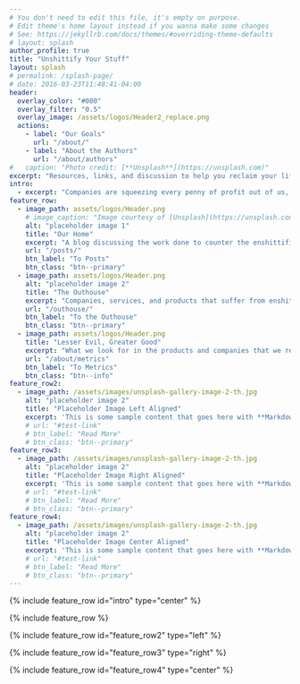 ```yaml
---
# You don't need to edit this file, it's empty on purpose.
# Edit theme's home layout instead if you wanna make some changes
# See: https://jekyllrb.com/docs/themes/#overriding-theme-defaults
# layout: splash
author_profile: true
title: "Unshittify Your Stuff"
layout: splash
# permalink: /splash-page/
# date: 2016-03-23T11:48:41-04:00
header:
  overlay_color: "#000"
  overlay_filter: "0.5"
  overlay_image: /assets/logos/Header2_replace.png
  actions:
    - label: "Our Goals"
      url: "/about/"
    - label: "About the Authors"
      url: "/about/authors"
#   caption: "Photo credit: [**Unsplash**](https://unsplash.com)"
excerpt: "Resources, links, and discussion to help you reclaim your life from enshittification."
intro:
  - excerpt: "Companies are squeezing every penny of profit out of us, at the expense of our convenience, privacy, and control. \n \n We don't have to let them."
feature_row:
  - image_path: assets/logos/Header.png
    # image_caption: "Image courtesy of [Unsplash](https://unsplash.com/)"
    alt: "placeholder image 1"
    title: "Our Home"
    excerpt: "A blog discussing the work done to counter the enshittification in our home."
    url: "/posts/"
    btn_label: "To Posts"
    btn_class: "btn--primary"
  - image_path: assets/logos/Header.png
    alt: "placeholder image 2"
    title: "The Outhouse"
    excerpt: "Companies, services, and products that suffer from enshittification or regressive social policies - and what we suggest you use instead."
    url: "/outhouse/"
    btn_label: "To the Outhouse"
    btn_class: "btn--primary"
  - image_path: assets/logos/Header.png
    title: "Lesser Evil, Greater Good"
    excerpt: "What we look for in the products and companies that we recommend."
    url: "/about/metrics"
    btn_label: "To Metrics"
    btn_class: "btn--info"
feature_row2:
  - image_path: /assets/images/unsplash-gallery-image-2-th.jpg
    alt: "placeholder image 2"
    title: "Placeholder Image Left Aligned"
    excerpt: 'This is some sample content that goes here with **Markdown** formatting. Left aligned with `type="left"`'
    # url: "#test-link"
    # btn_label: "Read More"
    # btn_class: "btn--primary"
feature_row3:
  - image_path: /assets/images/unsplash-gallery-image-2-th.jpg
    alt: "placeholder image 2"
    title: "Placeholder Image Right Aligned"
    excerpt: 'This is some sample content that goes here with **Markdown** formatting. Right aligned with `type="right"`'
    # url: "#test-link"
    # btn_label: "Read More"
    # btn_class: "btn--primary"
feature_row4:
  - image_path: /assets/images/unsplash-gallery-image-2-th.jpg
    alt: "placeholder image 2"
    title: "Placeholder Image Center Aligned"
    excerpt: 'This is some sample content that goes here with **Markdown** formatting. Centered with `type="center"`'
    # url: "#test-link"
    # btn_label: "Read More"
    # btn_class: "btn--primary"
---
```


{% include feature_row id="intro" type="center" %}

{% include feature_row %}

{% include feature_row id="feature_row2" type="left" %}

{% include feature_row id="feature_row3" type="right" %}

{% include feature_row id="feature_row4" type="center" %}
